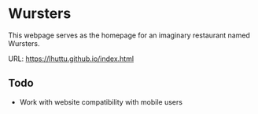 # Wursters

This webpage serves as the homepage for an imaginary restaurant named Wursters.

URL: https://lhuttu.github.io/index.html

## Todo
- Work with website compatibility with mobile users
